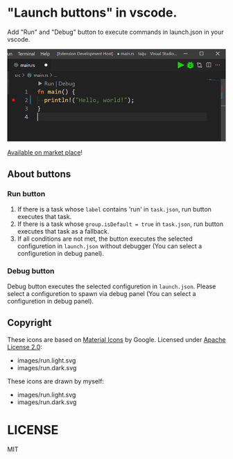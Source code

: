 # "Launch buttons" in vscode.

Add "Run" and "Debug" button to execute commands in launch.json in your vscode.

![screenshot](https://raw.githubusercontent.com/ledyba/vscode-launch-buttons/magistra/.github/screenshot.png)

[Available on market place](https://marketplace.visualstudio.com/items?itemName=ledyba.launch-buttons)!

## About buttons

### Run button

1. If there is a task whose `label` contains 'run' in `task.json`, run button executes that task.
2. If there is a task whose `group.isDefault = true` in `task.json`, run button executes that task as a fallback.
3. If all conditions are not met, the button executes the selected configuretion in `launch.json` without debugger (You can select a configuretion in debug panel).

### Debug button

Debug button executes the selected configuretion in `launch.json`. Please select a configuretion to spawn via debug panel (You can select a configuretion in debug panel).

## Copyright

These icons are based on [Material Icons](https://fonts.google.com/icons) by Google. Licensed under [Apache License 2.0](https://www.apache.org/licenses/LICENSE-2.0.html):

 - images/run.light.svg
 - images/run.dark.svg

These icons are drawn by myself:

 - images/run.light.svg
 - images/run.dark.svg

# LICENSE

MIT
